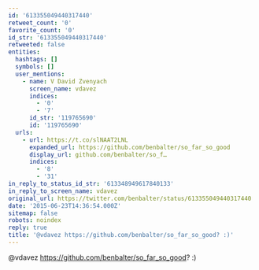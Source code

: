 ```yaml
---
id: '613355049440317440'
retweet_count: '0'
favorite_count: '0'
id_str: '613355049440317440'
retweeted: false
entities:
  hashtags: []
  symbols: []
  user_mentions:
    - name: V David Zvenyach
      screen_name: vdavez
      indices:
        - '0'
        - '7'
      id_str: '119765690'
      id: '119765690'
  urls:
    - url: https://t.co/slNAAT2LNL
      expanded_url: https://github.com/benbalter/so_far_so_good
      display_url: github.com/benbalter/so_f…
      indices:
        - '8'
        - '31'
in_reply_to_status_id_str: '613348949617840133'
in_reply_to_screen_name: vdavez
original_url: https://twitter.com/benbalter/status/613355049440317440
date: '2015-06-23T14:36:54.000Z'
sitemap: false
robots: noindex
reply: true
title: '@vdavez https://github.com/benbalter/so_far_so_good? :)'
---
```


@vdavez https://github.com/benbalter/so_far_so_good? :)